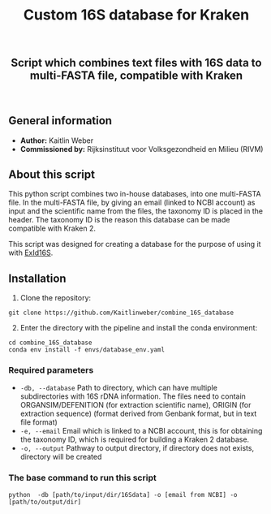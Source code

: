 <div align="center">
    <h1>Custom 16S database for Kraken</h1>
    <br />
    <h2>Script which combines text files with 16S data to multi-FASTA file, compatible with Kraken</h2>
    <br />
</div>


## General information
* **Author:** Kaitlin Weber
* **Commissioned by:** Rijksinstituut voor Volksgezondheid en Milieu (RIVM)

## About this script

This python script combines two in-house databases, into one multi-FASTA file. In the multi-FASTA file, by giving an email (linked to NCBI account) as input and the scientific name from the files, the taxonomy ID is placed in the header. The taxonomy ID is the reason this database can be made compatible with Kraken 2.

This script was designed for creating a database for the purpose of using it with [ExId16S](https://github.com/Kaitlinweber/exid16s). 

## Installation

1. Clone the repository:

```
git clone https://github.com/Kaitlinweber/combine_16S_database
```

2. Enter the directory with the pipeline and install the conda environment:

```
cd combine_16S_database
conda env install -f envs/database_env.yaml
```

### Required parameters

* ```-db, --database```  Path to directory, which can have multiple subdirectories with 16S rDNA information. The files need to contain ORGANSIM/DEFENITION (for extraction scientific name), ORIGIN (for extraction sequence) (format derived from Genbank format, but in text file format)
* ```-e, --email``` Email which is linked to a NCBI account, this is for obtaining the taxonomy ID, which is required for building a Kraken 2 database.
* ```-o, --output``` Pathway to output directory, if directory does not exists, directory will be created



### The base command to run this script 

```
python  -db [path/to/input/dir/16Sdata] -o [email from NCBI] -o [path/to/output/dir] 
```

